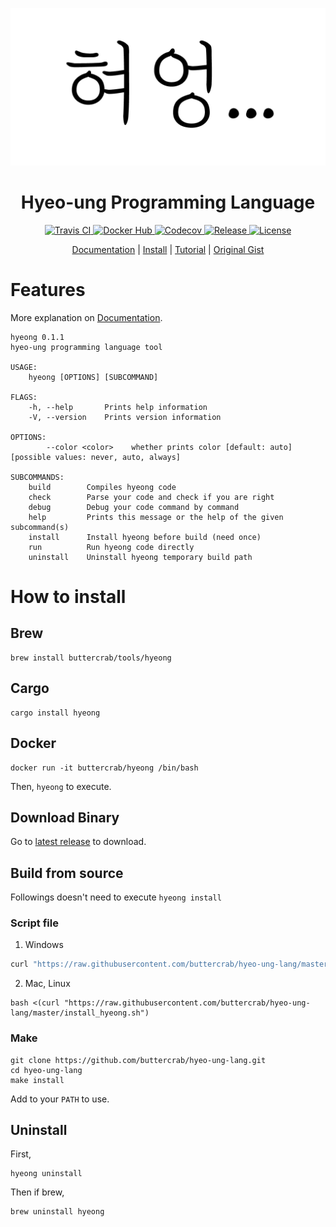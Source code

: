 <p align="center">
<a href="https://github.com/buttercrab/hyeo-ung-lang/blob/master/imgs/hyeong-light.png">
<img alt="혀엉..." src="https://github.com/buttercrab/hyeo-ung-lang/raw/master/imgs/hyeong-light.png" width="640"/>
</a>
</p>
<h1 align="center">Hyeo-ung Programming Language</h1>

<p align="center">
<a href="https://travis-ci.com/buttercrab/hyeo-ung-lang">
<img alt="Travis CI" src="https://img.shields.io/travis/com/buttercrab/hyeo-ung-lang?style=flat-square"/>
</a>
<a href="https://hub.docker.com/r/buttercrab/hyeong">
<img alt="Docker Hub" src="https://img.shields.io/docker/cloud/build/buttercrab/hyeong?style=flat-square"/>
</a>
<a href="https://codecov.io/gh/buttercrab/hyeo-ung-lang">
<img alt="Codecov" src="https://img.shields.io/codecov/c/github/buttercrab/hyeo-ung-lang?style=flat-square"/>
</a>
<a href="https://github.com/buttercrab/hyeo-ung-lang/releases">
<img alt="Release" src="https://img.shields.io/github/v/release/buttercrab/hyeo-ung-lang?include_prereleases&style=flat-square"/>
</a>
<a href="https://github.com/buttercrab/hyeo-ung-lang/blob/master/LICENSE">
<img alt="License" src="https://img.shields.io/github/license/buttercrab/hyeo-ung-lang?style=flat-square"/>
</a>
</p>

<p align="center">
<a href="https://github.com/buttercrab/hyeo-ung-lang/wiki/Documentation">Documentation</a> | 
<a href="https://github.com/buttercrab/hyeo-ung-lang/wiki/How-to-Install">Install</a> | 
<a href="https://github.com/buttercrab/hyeo-ung-lang/wiki/Language-Tutorial">Tutorial</a> | 
<a href="https://gist.github.com/xnuk/d9f883ede568d97caa158255e4b4d069">Original Gist</a>
</p>

# Features

More explanation on [Documentation](https://github.com/buttercrab/hyeo-ung-lang/wiki/Documentation).

```
hyeong 0.1.1
hyeo-ung programming language tool

USAGE:
    hyeong [OPTIONS] [SUBCOMMAND]

FLAGS:
    -h, --help       Prints help information
    -V, --version    Prints version information

OPTIONS:
        --color <color>    whether prints color [default: auto]  [possible values: never, auto, always]

SUBCOMMANDS:
    build        Compiles hyeong code
    check        Parse your code and check if you are right
    debug        Debug your code command by command
    help         Prints this message or the help of the given subcommand(s)
    install      Install hyeong before build (need once)
    run          Run hyeong code directly
    uninstall    Uninstall hyeong temporary build path
```

# How to install

## Brew

```shell script
brew install buttercrab/tools/hyeong
```

## Cargo

```shell script
cargo install hyeong
```

## Docker

```shell script
docker run -it buttercrab/hyeong /bin/bash
```

Then, `hyeong` to execute.

## Download Binary

Go to [latest release](https://github.com/buttercrab/hyeo-ung-lang/releases/latest) to download.

## Build from source

Followings doesn't need to execute `hyeong install`

### Script file
1. Windows
```cmd
curl "https://raw.githubusercontent.com/buttercrab/hyeo-ung-lang/master/install_hyeong.cmd" | cmd
```

2. Mac, Linux
```shell script
bash <(curl "https://raw.githubusercontent.com/buttercrab/hyeo-ung-lang/master/install_hyeong.sh")
```

### Make
```shell script
git clone https://github.com/buttercrab/hyeo-ung-lang.git
cd hyeo-ung-lang
make install
```

Add to your `PATH` to use.

## Uninstall

First,

```shell script
hyeong uninstall
```

Then if brew,

```shell script
brew uninstall hyeong
```